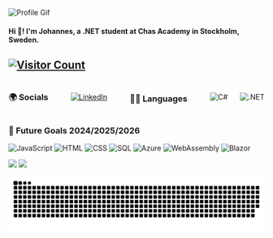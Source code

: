 ![Profile Gif](https://github.com/JBrannelid/JBrannelid/blob/main/DarkProfile.gif?raw=true)

<h4>
    <span>Hi 👋! I'm Johannes, a .NET student at Chas Academy in Stockholm, Sweden.</span>
</h4>
<h2>
    <span style="margin-left: auto;">        
        <a href="https://visitcount.itsvg.in">
            <img src="https://visitcount.itsvg.in/api?id=jbrannelid&icon=0&color=0" alt="Visitor Count" />
        </a>
    </span>
</h2>

<div style="display: flex; justify-content: space-between; align-items: center;">
    <h3 style="margin-right: 20px;">🌍 Socials</h3>
    <a href="https://linkedin.com/in/Johannes-Brannelid">
        <img src="https://img.shields.io/badge/LinkedIn-%230077B5.svg?logo=linkedin&logoColor=white" alt="LinkedIn" />
    </a>
    <h3 style="margin-left: 20px; margin-right: 20px;">👨‍💻 Languages</h3>
    <img src="https://img.shields.io/badge/c%23-%23239120.svg?style=flat&logo=csharp&logoColor=white" alt="C#" />
    <img src="https://img.shields.io/badge/.NET-5C2D91?style=flat&logo=.net&logoColor=white" alt=".NET" />
</div>

### 🚀 Future Goals 2024/2025/2026
![JavaScript](https://img.shields.io/badge/javascript-%23323330.svg?style=flat&logo=javascript&logoColor=yellow)
![HTML](https://img.shields.io/badge/html5-%23E34F26.svg?style=flat&logo=html5&logoColor=white)
![CSS](https://img.shields.io/badge/css3-%231572B6.svg?style=flat&logo=css3&logoColor=white)
![SQL](https://img.shields.io/badge/sql-%234479A1.svg?style=flat&logo=mysql&logoColor=white)
![Azure](https://img.shields.io/badge/Azure-%230072C6.svg?style=flat&logo=azure&logoColor=white)
![WebAssembly](https://img.shields.io/badge/WebAssembly-%23000000.svg?style=flat&logo=webassembly&logoColor=white)
![Blazor](https://img.shields.io/badge/Blazor-%2300BFFF.svg?style=flat&logo=blazor&logoColor=white)

<!-- Inspired by adamalston -->
<a><img height="125px" src="https://github-readme-stats.vercel.app/api?username=jbrannelid&hide_title=true&hide_border=true&show_icons=true&include_all_commits=true&count_private=true&line_height=21&text_color=000&icon_color=000&bg_color=0,ea6161,ffc64d,fffc4d,52fa5a&theme=graywhite" />
<img height="125px" src="https://github-readme-stats.vercel.app/api/top-langs/?username=jbrannelid&hide=html&hide_title=true&hide_border=true&layout=compact&langs_count=6&exclude_repo=comp426,Redventures-Movie-Quotes&text_color=000&icon_color=fff&bg_color=0,52fa5a,4dfcff,c64dff&theme=graywhite" /></a>

![snake gif](https://github.com/JBrannelid/JBrannelid/blob/output/github-snake-dark.svg)

